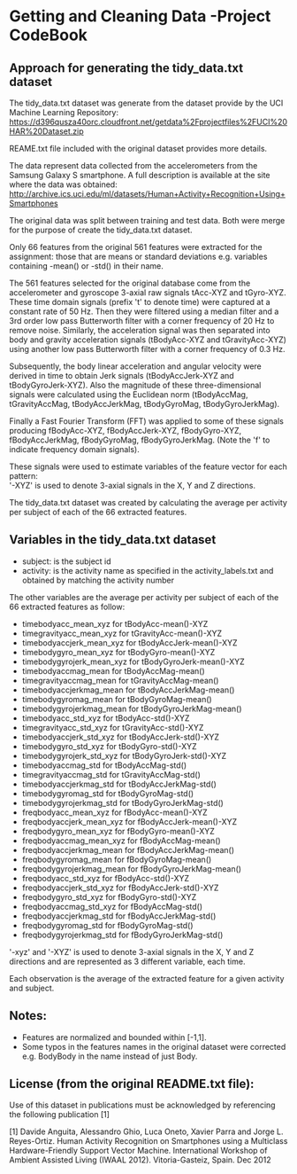 # Getting and Cleaning Data -Project CodeBook
## Approach for generating the tidy_data.txt dataset

The tidy_data.txt dataset was generate from the dataset provide by the UCI Machine Learning Repository:
https://d396qusza40orc.cloudfront.net/getdata%2Fprojectfiles%2FUCI%20HAR%20Dataset.zip

REAME.txt file included with the original dataset provides more details.

The data  represent data collected from the accelerometers from the Samsung Galaxy S smartphone. A full description is available at the site where the data was obtained:
http://archive.ics.uci.edu/ml/datasets/Human+Activity+Recognition+Using+Smartphones

The original data was split between training and test data. Both were merge for the purpose of create the tidy_data.txt dataset.

Only 66 features from the original 561 features were extracted for the assignment: those that are means or standard deviations e.g. variables containing -mean() or -std() in their name.

The 561 features selected for the original database come from the accelerometer and gyroscope 3-axial raw signals tAcc-XYZ and tGyro-XYZ. These time domain signals (prefix 't' to denote time) were captured at a constant rate of 50 Hz. Then they were filtered using a median filter and a 3rd order low pass Butterworth filter with a corner frequency of 20 Hz to remove noise. Similarly, the acceleration signal was then separated into body and gravity acceleration signals (tBodyAcc-XYZ and tGravityAcc-XYZ) using another low pass Butterworth filter with a corner frequency of 0.3 Hz. 

Subsequently, the body linear acceleration and angular velocity were derived in time to obtain Jerk signals (tBodyAccJerk-XYZ and tBodyGyroJerk-XYZ). Also the magnitude of these three-dimensional signals were calculated using the Euclidean norm (tBodyAccMag, tGravityAccMag, tBodyAccJerkMag, tBodyGyroMag, tBodyGyroJerkMag). 

Finally a Fast Fourier Transform (FFT) was applied to some of these signals producing fBodyAcc-XYZ, fBodyAccJerk-XYZ, fBodyGyro-XYZ, fBodyAccJerkMag, fBodyGyroMag, fBodyGyroJerkMag. (Note the 'f' to indicate frequency domain signals). 

These signals were used to estimate variables of the feature vector for each pattern:  
'-XYZ' is used to denote 3-axial signals in the X, Y and Z directions.

The tidy_data.txt dataset was created by calculating the average per activity per subject of each of the 66 extracted features.

## Variables in the tidy_data.txt dataset

* subject: is the subject id
* activity: is the activity name as specified in the activity_labels.txt and obtained by matching the activity number

The other variables are the average per activity per subject of each of the 66 extracted features as follow:

* timebodyacc_mean_xyz for tBodyAcc-mean()-XYZ
* timegravityacc_mean_xyz for tGravityAcc-mean()-XYZ
* timebodyaccjerk_mean_xyz for tBodyAccJerk-mean()-XYZ
* timebodygyro_mean_xyz for tBodyGyro-mean()-XYZ
* timebodygyrojerk_mean_xyz for tBodyGyroJerk-mean()-XYZ
* timebodyaccmag_mean for tBodyAccMag-mean()
* timegravityaccmag_mean for tGravityAccMag-mean()
* timebodyaccjerkmag_mean for tBodyAccJerkMag-mean()
* timebodygyromag_mean for tBodyGyroMag-mean()
* timebodygyrojerkmag_mean for tBodyGyroJerkMag-mean()
* timebodyacc_std_xyz for tBodyAcc-std()-XYZ
* timegravityacc_std_xyz for tGravityAcc-std()-XYZ
* timebodyaccjerk_std_xyz for tBodyAccJerk-std()-XYZ
* timebodygyro_std_xyz for tBodyGyro-std()-XYZ
* timebodygyrojerk_std_xyz for tBodyGyroJerk-std()-XYZ
* timebodyaccmag_std for tBodyAccMag-std()
* timegravityaccmag_std for tGravityAccMag-std()
* timebodyaccjerkmag_std for tBodyAccJerkMag-std()
* timebodygyromag_std for tBodyGyroMag-std()
* timebodygyrojerkmag_std for tBodyGyroJerkMag-std()
* freqbodyacc_mean_xyz for fBodyAcc-mean()-XYZ
* freqbodyaccjerk_mean_xyz for fBodyAccJerk-mean()-XYZ
* freqbodygyro_mean_xyz for fBodyGyro-mean()-XYZ
* freqbodyaccmag_mean_xyz for fBodyAccMag-mean()
* freqbodyaccjerkmag_mean for fBodyAccJerkMag-mean()
* freqbodygyromag_mean for fBodyGyroMag-mean()
* freqbodygyrojerkmag_mean for fBodyGyroJerkMag-mean()
* freqbodyacc_std_xyz for fBodyAcc-std()-XYZ
* freqbodyaccjerk_std_xyz for fBodyAccJerk-std()-XYZ
* freqbodygyro_std_xyz for fBodyGyro-std()-XYZ
* freqbodyaccmag_std_xyz for fBodyAccMag-std()
* freqbodyaccjerkmag_std for fBodyAccJerkMag-std()
* freqbodygyromag_std for fBodyGyroMag-std()
* freqbodygyrojerkmag_std for fBodyGyroJerkMag-std()

'-xyz' and '-XYZ' is used to denote 3-axial signals in the X, Y and Z directions and are represented as 3 different variable, each time.

Each observation is the average of the extracted feature for a given activity and subject.

## Notes: 
* Features are normalized and bounded within [-1,1].
* Some typos in the features names in the original dataset were corrected e.g. BodyBody in the name instead of just Body.

## License (from the original README.txt file):
Use of this dataset in publications must be acknowledged by referencing the following publication [1] 

[1] Davide Anguita, Alessandro Ghio, Luca Oneto, Xavier Parra and Jorge L. Reyes-Ortiz. Human Activity Recognition on Smartphones using a Multiclass Hardware-Friendly Support Vector Machine. International Workshop of Ambient Assisted Living (IWAAL 2012). Vitoria-Gasteiz, Spain. Dec 2012
